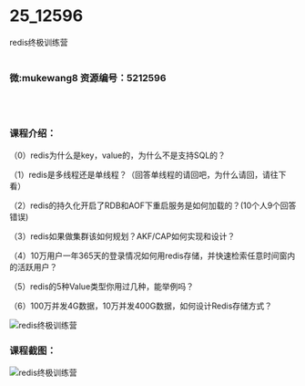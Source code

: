 # 25_12596
redis终极训练营
<br/></br>
<h3>微:mukewang8 资源编号：5212596</h3>
<br/></br>
<h3>课程介绍：</h3>
<p>（0）redis为什么是key，value的，为什么不是支持SQL的？</p>
<p>（1）redis是多线程还是单线程？（回答单线程的请回吧，为什么请回，请往下看）</p>
<p>（2）redis的持久化开启了RDB和AOF下重启服务是如何加载的？(10个人9个回答错误)</p>
<p>（3）redis如果做集群该如何规划？AKF/CAP如何实现和设计？</p>
<p>（4）10万用户一年365天的登录情况如何用redis存储，并快速检索任意时间窗内的活跃用户？</p>
<p>（5）redis的5种Value类型你用过几种，能举例吗？</p>
<p>（6）100万并发4G数据，10万并发400G数据，如何设计<a title="查看与 Redis 相关的文章" target="_blank">Redis</a>存储方式？</p>
<p><img src="https://www.ko996.com/wp-content/uploads/img/2020/04/2-115.png" alt="redis终极训练营"></p>
<div class="info-desc">
<h3>课程截图：</h3>
<p><img src="https://www.ko996.com/wp-content/uploads/img/2020/04/1-179.png" alt="redis终极训练营"></p>
<p>&nbsp;</p>


			
</div>

